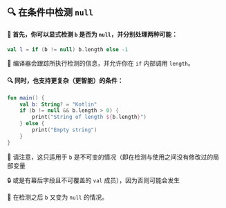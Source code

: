 ## 🔍 在条件中检测 `null`

#### 🚀 首先，你可以显式检测 `b` 是否为 `null`，并分别处理两种可能：

```kotlin
val l = if (b != null) b.length else -1
```

🧠 编译器会跟踪所执行检测的信息，并允许你在 `if` 内部调用 `length`。

#### 🔍 同时，也支持更复杂（更智能）的条件：

```kotlin
fun main() {
    val b: String? = "Kotlin"
    if (b != null && b.length > 0) {
        print("String of length ${b.length}")
    } else {
        print("Empty string")
    }
}
```

🚨 请注意，这只适用于 `b` 是不可变的情况（即在检测与使用之间没有修改过的局部变量

🔒 或是有幕后字段且不可覆盖的 `val` 成员），因为否则可能会发生

🔄 在检测之后 `b` 又变为 `null` 的情况。